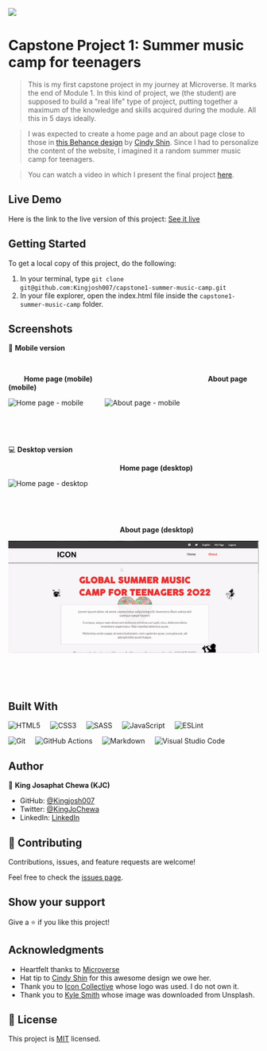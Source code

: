 ![](https://img.shields.io/badge/Microverse-blueviolet)

# Capstone Project 1: Summer music camp for teenagers

> This is my first capstone project in my journey at Microverse. It marks the end of Module 1. In this kind of project, we (the student) are supposed to build a "real life" type of project, putting together a maximum of the knowledge and skills acquired during the module. All this in 5 days ideally.

> I was expected to create a home page and an about page close to those in [this Behance design](https://www.behance.net/gallery/29845175/CC-Global-Summit-2015) by [Cindy Shin](https://www.behance.net/adagio07). Since I had to personalize the content of the website, I imagined it a random summer music camp for teenagers. 

> You can watch a video in which I present the final project [here](https://www.loom.com/share/f342078bf4984cfabfd5836edea4e9fa).

## Live Demo

Here is the link to the live version of this project: [See it live](https://kingjosh007.github.io/capstone1-summer-music-camp/index.html) 

## Getting Started

To get a local copy of this project, do the following: 

1. In your terminal, type `git clone git@github.com:Kingjosh007/capstone1-summer-music-camp.git` 
2. In your file explorer, open the index.html file inside the `capstone1-summer-music-camp` folder.


## Screenshots

📱 **Mobile version** 

&nbsp;


&nbsp; &nbsp; &nbsp; &nbsp; **Home page (mobile)** &nbsp; &nbsp; &nbsp; &nbsp; &nbsp; &nbsp; &nbsp; &nbsp; &nbsp; &nbsp; &nbsp; &nbsp; &nbsp; &nbsp; &nbsp; &nbsp; &nbsp; &nbsp; &nbsp; &nbsp; &nbsp; &nbsp; &nbsp; &nbsp; &nbsp; &nbsp; &nbsp; &nbsp; &nbsp; **About page (mobile)**

![Home page - mobile](./screenshots/home-page-mobile.gif)  &nbsp; &nbsp; &nbsp; &nbsp; &nbsp; ![About page - mobile](./screenshots/about-page-mobile.gif)


&nbsp;

&nbsp;



💻 **Desktop version** 

&nbsp; &nbsp; &nbsp; &nbsp; &nbsp; &nbsp; &nbsp; &nbsp; &nbsp; &nbsp; &nbsp; &nbsp; &nbsp; &nbsp;&nbsp; &nbsp; &nbsp; &nbsp; &nbsp; &nbsp; &nbsp; &nbsp; &nbsp; &nbsp; &nbsp; &nbsp; &nbsp; &nbsp; &nbsp; **Home page (desktop)**

![Home page - desktop](./screenshots/home-page-desktop.gif)

&nbsp;

&nbsp;


&nbsp; &nbsp; &nbsp; &nbsp; &nbsp; &nbsp; &nbsp; &nbsp; &nbsp; &nbsp; &nbsp; &nbsp; &nbsp; &nbsp;&nbsp; &nbsp; &nbsp; &nbsp; &nbsp; &nbsp; &nbsp; &nbsp; &nbsp; &nbsp; &nbsp; &nbsp; &nbsp; &nbsp; &nbsp; **About page (desktop)**

![About page - desktop](./screenshots/about-page-desktop.gif)


&nbsp;

&nbsp;



## Built With

![HTML5](https://img.shields.io/badge/html5-%23E34F26.svg?style=for-the-badge&logo=html5&logoColor=white) &nbsp; &nbsp; 	![CSS3](https://img.shields.io/badge/css3-%231572B6.svg?style=for-the-badge&logo=css3&logoColor=white) &nbsp; &nbsp; ![SASS](https://img.shields.io/badge/SASS-hotpink.svg?style=for-the-badge&logo=SASS&logoColor=white) &nbsp; &nbsp; ![JavaScript](https://img.shields.io/badge/javascript-%23323330.svg?style=for-the-badge&logo=javascript&logoColor=%23F7DF1E) &nbsp; &nbsp; ![ESLint](https://img.shields.io/badge/ESLint-4B3263?style=for-the-badge&logo=eslint&logoColor=white)

![Git](https://img.shields.io/badge/git-%23F05033.svg?style=for-the-badge&logo=git&logoColor=white) &nbsp; &nbsp; ![GitHub Actions](https://img.shields.io/badge/githubactions-%232671E5.svg?style=for-the-badge&logo=githubactions&logoColor=white) &nbsp; &nbsp; ![Markdown](https://img.shields.io/badge/markdown-%23000000.svg?style=for-the-badge&logo=markdown&logoColor=white) &nbsp; &nbsp; ![Visual Studio Code](https://img.shields.io/badge/Visual%20Studio%20Code-0078d7.svg?style=for-the-badge&logo=visual-studio-code&logoColor=white) 


## Author

👤 **King Josaphat Chewa (KJC)**

- GitHub: [@Kingjosh007](https://github.com/Kingjosh007)
- Twitter: [@KingJoChewa](https://twitter.com/KingJoChewa)
- LinkedIn: [LinkedIn](https://www.linkedin.com/in/king-josaphat-chewa-aa154011b/)


## 🤝 Contributing

Contributions, issues, and feature requests are welcome!

Feel free to check the [issues page](../../issues/).

## Show your support

Give a ⭐️ if you like this project!

## Acknowledgments

- Heartfelt thanks to [Microverse](https://www.microverse.org/)
- Hat tip to [Cindy Shin](https://www.behance.net/adagio07) for this awesome design we owe her. 
- Thank you to [Icon Collective](https://iconcollective.edu/) whose logo was used. I do not own it.
- Thank you to [Kyle Smith](https://unsplash.com/@kymasm) whose image was downloaded from Unsplash.

## 📝 License

This project is [MIT](./MIT.md) licensed.
